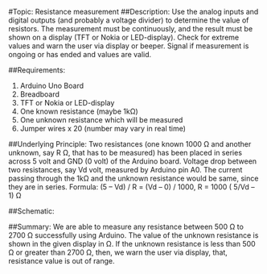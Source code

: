 #Topic: Resistance measurement
##Description: 
Use the analog inputs and digital outputs (and probably a voltage divider) to determine the value of resistors. The measurement must be continuously, and the result must be shown on a display (TFT or Nokia or LED-display). Check for extreme values and warn the user via display or beeper. Signal if measurement is ongoing or has ended and values are valid.

##Requirements:
1.	Arduino Uno Board
2.	Breadboard
3.	TFT or Nokia or LED-display
4.	One known resistance (maybe 1kΩ)
5.	One unknown resistance which will be measured
6.	Jumper wires x 20 (number may vary in real time)

##Underlying Principle: 
Two resistances (one known 1000 Ω and another unknown, say R Ω, that has to be measured) has been placed in series across 5 volt and GND (0 volt) of the Arduino board.
Voltage drop between two resistances, say Vd volt, measured by Arduino pin A0.
The current passing through the 1kΩ and the unknown resistance would be same, since they are in series.
Formula: (5 – Vd) / R = (Vd – 0) / 1000, 
	R = 1000 ( 5/Vd – 1) Ω
  
##Schematic:

##Summary:
We are able to measure any resistance between 500 Ω to 2700 Ω successfully using Arduino.
The value of the unknown resistance is shown in the given display in Ω.
If the unknown resistance is less than 500 Ω or greater than 2700 Ω, then, we warn the user via display, that, resistance value is out of range.
